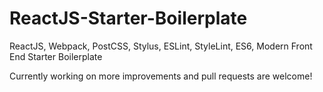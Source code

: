 # ReactJS-Starter-Boilerplate
ReactJS, Webpack, PostCSS, Stylus, ESLint, StyleLint, ES6, Modern Front End Starter Boilerplate

Currently working on more improvements and pull requests are welcome!